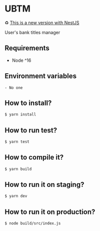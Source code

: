 # UBTM

♻️ [This is a new version with NestJS](https://github.com/albertomendozamx/nestjs-bank-titles)

User's bank titles manager

## Requirements

- Node ^16

## Environment variables

```
- No one
```

## How to install?

```bash
$ yarn install
```

## How to run test?

```bash
$ yarn test
```

## How to compile it?

```bash
$ yarn build
```

## How to run it on staging?

```bash
$ yarn dev
```

## How to run it on production?

```bash
$ node build/src/index.js
```